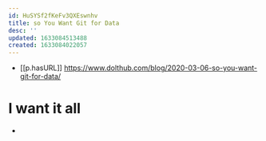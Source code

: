 ```yaml
---
id: HuSYSf2fKeFv3QXEswnhv
title: so You Want Git for Data
desc: ''
updated: 1633084513488
created: 1633084022057
---
```


- [[p.hasURL]] https://www.dolthub.com/blog/2020-03-06-so-you-want-git-for-data/

# I want it all

- 
